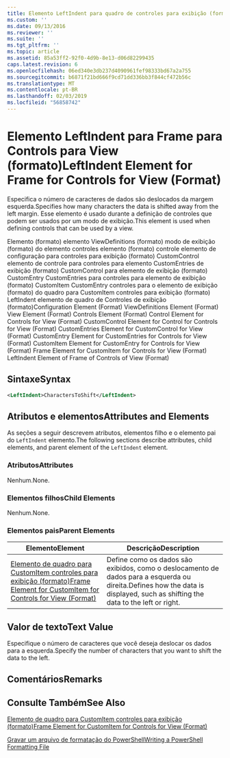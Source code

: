 ```yaml
---
title: Elemento LeftIndent para quadro de controles para exibição (formato) | Microsoft Docs
ms.custom: ''
ms.date: 09/13/2016
ms.reviewer: ''
ms.suite: ''
ms.tgt_pltfrm: ''
ms.topic: article
ms.assetid: 85a53ff2-92f0-4d9b-8e13-d06d82299435
caps.latest.revision: 6
ms.openlocfilehash: 06ed340e3db237d4090961fef98333bd67a2a755
ms.sourcegitcommit: b6871f21bd666f9cd71dd336bb3f844cf472b56c
ms.translationtype: MT
ms.contentlocale: pt-BR
ms.lasthandoff: 02/03/2019
ms.locfileid: "56858742"
---
```

# <a name="leftindent-element-for-frame-for-controls-for-view-format"></a><span data-ttu-id="fd437-102">Elemento LeftIndent para Frame para Controls para View (formato)</span><span class="sxs-lookup"><span data-stu-id="fd437-102">LeftIndent Element for Frame for Controls for View (Format)</span></span>

<span data-ttu-id="fd437-103">Especifica o número de caracteres de dados são deslocados da margem esquerda.</span><span class="sxs-lookup"><span data-stu-id="fd437-103">Specifies how many characters the data is shifted away from the left margin.</span></span> <span data-ttu-id="fd437-104">Esse elemento é usado durante a definição de controles que podem ser usados por um modo de exibição.</span><span class="sxs-lookup"><span data-stu-id="fd437-104">This element is used when defining controls that can be used by a view.</span></span>

<span data-ttu-id="fd437-105">Elemento (formato) elemento ViewDefinitions (formato) modo de exibição (formato) do elemento controles elemento (formato) controle elemento de configuração para controles para exibição (formato) CustomControl elemento de controle para controles para elemento CustomEntries de exibição (formato) CustomControl para elemento de exibição (formato) CustomEntry CustomEntries para controles para elemento de exibição (formato) CustomItem CustomEntry controles para o elemento de exibição (formato) do quadro para CustomItem controles para exibição (formato) LeftIndent elemento de quadro de Controles de exibição (formato)</span><span class="sxs-lookup"><span data-stu-id="fd437-105">Configuration Element (Format) ViewDefinitions Element (Format) View Element (Format) Controls Element (Format) Control Element for Controls for View (Format) CustomControl Element for Control for Controls for View (Format) CustomEntries Element for CustomControl for View (Format) CustomEntry Element for CustomEntries for Controls for View (Format) CustomItem Element for CustomEntry for Controls for View (Format) Frame Element for CustomItem for Controls for View (Format) LeftIndent Element of Frame of Controls of View (Format)</span></span>

## <a name="syntax"></a><span data-ttu-id="fd437-106">Sintaxe</span><span class="sxs-lookup"><span data-stu-id="fd437-106">Syntax</span></span>

```xml
<LeftIndent>CharactersToShift</LeftIndent>
```

## <a name="attributes-and-elements"></a><span data-ttu-id="fd437-107">Atributos e elementos</span><span class="sxs-lookup"><span data-stu-id="fd437-107">Attributes and Elements</span></span>

<span data-ttu-id="fd437-108">As seções a seguir descrevem atributos, elementos filho e o elemento pai do `LeftIndent` elemento.</span><span class="sxs-lookup"><span data-stu-id="fd437-108">The following sections describe attributes, child elements, and parent element of the `LeftIndent` element.</span></span>

### <a name="attributes"></a><span data-ttu-id="fd437-109">Atributos</span><span class="sxs-lookup"><span data-stu-id="fd437-109">Attributes</span></span>

<span data-ttu-id="fd437-110">Nenhum.</span><span class="sxs-lookup"><span data-stu-id="fd437-110">None.</span></span>

### <a name="child-elements"></a><span data-ttu-id="fd437-111">Elementos filhos</span><span class="sxs-lookup"><span data-stu-id="fd437-111">Child Elements</span></span>

<span data-ttu-id="fd437-112">Nenhum.</span><span class="sxs-lookup"><span data-stu-id="fd437-112">None.</span></span>

### <a name="parent-elements"></a><span data-ttu-id="fd437-113">Elementos pais</span><span class="sxs-lookup"><span data-stu-id="fd437-113">Parent Elements</span></span>

|<span data-ttu-id="fd437-114">Elemento</span><span class="sxs-lookup"><span data-stu-id="fd437-114">Element</span></span>|<span data-ttu-id="fd437-115">Descrição</span><span class="sxs-lookup"><span data-stu-id="fd437-115">Description</span></span>|
|-------------|-----------------|
|[<span data-ttu-id="fd437-116">Elemento de quadro para CustomItem controles para exibição (formato)</span><span class="sxs-lookup"><span data-stu-id="fd437-116">Frame Element for CustomItem for Controls for View (Format)</span></span>](./frame-element-for-customitem-for-controls-for-view-format.md)|<span data-ttu-id="fd437-117">Define como os dados são exibidos, como o deslocamento de dados para a esquerda ou direita.</span><span class="sxs-lookup"><span data-stu-id="fd437-117">Defines how the data is displayed, such as shifting the data to the left or right.</span></span>|

## <a name="text-value"></a><span data-ttu-id="fd437-118">Valor de texto</span><span class="sxs-lookup"><span data-stu-id="fd437-118">Text Value</span></span>

<span data-ttu-id="fd437-119">Especifique o número de caracteres que você deseja deslocar os dados para a esquerda.</span><span class="sxs-lookup"><span data-stu-id="fd437-119">Specify the number of characters that you want to shift the data to the left.</span></span>

## <a name="remarks"></a><span data-ttu-id="fd437-120">Comentários</span><span class="sxs-lookup"><span data-stu-id="fd437-120">Remarks</span></span>

## <a name="see-also"></a><span data-ttu-id="fd437-121">Consulte Também</span><span class="sxs-lookup"><span data-stu-id="fd437-121">See Also</span></span>

[<span data-ttu-id="fd437-122">Elemento de quadro para CustomItem controles para exibição (formato)</span><span class="sxs-lookup"><span data-stu-id="fd437-122">Frame Element for CustomItem for Controls for View (Format)</span></span>](./frame-element-for-customitem-for-controls-for-view-format.md)

[<span data-ttu-id="fd437-123">Gravar um arquivo de formatação do PowerShell</span><span class="sxs-lookup"><span data-stu-id="fd437-123">Writing a PowerShell Formatting File</span></span>](./writing-a-powershell-formatting-file.md)
